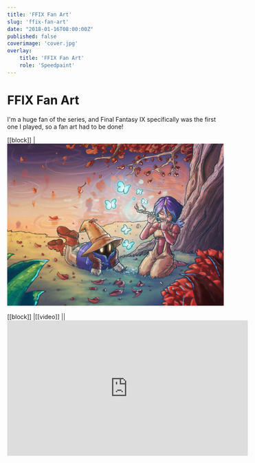 ```yaml
---
title: 'FFIX Fan Art'
slug: 'ffix-fan-art'
date: "2018-01-16T08:00:00Z"
published: false
coverimage: 'cover.jpg'
overlay:
    title: 'FFIX Fan Art'
    role: 'Speedpaint'
---
```


# FFIX Fan Art

<p class="work-description">
I'm a huge fan of the series, and Final Fantasy IX specifically was the first one I played, so a fan art had to be done!
</p>

[[block]]
| ![FFIX Fan Art](finalfantasyixfanart.jpg)

[[block]]
|[[video]]
|| <iframe width="560" height="315" src="https://www.youtube.com/embed/62-8OheOIz8" frameborder="0" allow="autoplay; encrypted-media" allowfullscreen></iframe>
